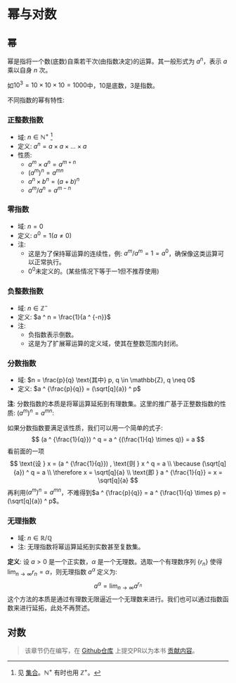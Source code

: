 # 幂与对数
## 幂
幂是指将一个数(底数)自乘若干次(由指数决定)的运算。其一般形式为 $a ^ n$，表示 $a$ 乘以自身 $n$ 次。

如$10 ^ 3 = 10 \times 10 \times 10 = 1000$中，$10$是底数，$3$是指数。

不同指数的幂有特性:
### 正整数指数
- 域: $n \in \mathbb{N}^+$  [^note1]
- 定义: $a ^ n = a \times a \times \dots \times a$
- 性质:
    - $a ^ m \times a ^ n = a ^ {m + n}$
    - $(a ^ m) ^ n = a ^ {mn}$
    - $a ^ n \times b ^ n = (a + b) ^ n$
    - $a ^ m / a ^ n = a ^ {m - n}$

### 零指数
- 域: $n = 0$
- 定义: $a ^ 0 = 1 (a \neq 0)$
- 注:
    - 这是为了保持幂运算的连续性，例: $a ^ m / a ^ m = 1 = a ^ 0$，确保像这类运算可以正常执行。
    - $0 ^ 0$未定义的。(某些情况下等于一$1$但不推荐使用)

### 负整数指数
- 域: $n \in \mathbb{Z}^-$
- 定义: $a ^ n = \frac{1}{a ^ {-n}}$
- 注:
    - 负指数表示倒数。
    - 这是为了扩展幂运算的定义域，使其在整数范围内封闭。

### 分数指数
- 域: $n = \frac{p}{q} \text{其中} p, q \in \mathbb{Z}, q \neq 0$
- 定义: $a ^ {\frac{p}{q}} = (\sqrt[q]{a}) ^ p$

**注**: 分数指数的本质是将幂运算延拓到有理数集。这里的推广基于正整数指数的性质: $(a ^ m) ^ n = a ^ {mn}$:

如果分数指数要满足该性质，我们可以用一个简单的式子:
$$
(a ^ {\frac{1}{q}}) ^ q = a ^ {(\frac{1}{q} \times q)} = a
$$
看前面的一项
$$
\text{设 } x = (a ^ {\frac{1}{q}}) , \text{则 } x ^ q = a \\
\because (\sqrt[q]{a}) ^ q = a \\
\therefore x = \sqrt[q]{a} \\
\text{即 } a ^ {\frac{1}{q}} = x = \sqrt[q]{a}
$$
再利用$(a ^ m) ^ n = a ^ {mn}$，不难得到$a ^ {\frac{p}{q}} = a ^ {\frac{1}{q} \times p} = (\sqrt[q]{a}) ^ p$。

### 无理指数
- 域: $n \in \mathbb{R/Q}$
- 注: 无理指数将幂运算延拓到实数甚至复数集。

**定义**:
设 $a > 0$ 是一个正实数，$\alpha$ 是一个无理数。选取一个有理数序列 $\{r_n\}$ 使得 $\lim_{n \to \infty} r_n = \alpha$，则无理指数 $a^\alpha$ 定义为:
$$
a^\alpha = \lim_{n \to \infty} a^{r_n}
$$
这个方法的本质是通过有理数无限逼近一个无理数来进行。我们也可以通过指数函数来进行延拓，此处不再赘述。
## 对数
> 该章节仍在编写，在 [Github仓库](https://github.com/TickPoints/algorithm_learning) 上提交PR以为本书 [贡献内容](/pr_guide/pr_standard.md)。

[^note1]: 见 [集合](/appendices/discrete/set.md)。$\mathbb{N}^+$ 有时也用 $\mathbb{Z}^+$。

